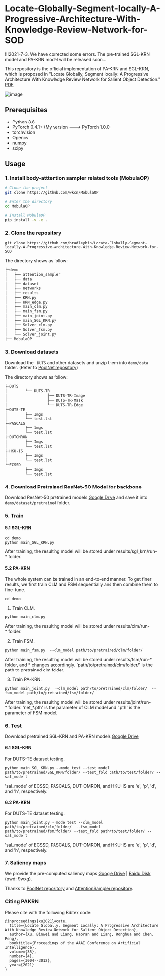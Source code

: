 # Locate-Globally-Segment-locally-A-Progressive-Architecture-With-Knowledge-Review-Network-for-SOD
!!!2021-7-3. We have corrected some errors. The pre-trained SGL-KRN model and PA-KRN model will be released soon...

This repository is the official implementation of PA-KRN and SGL-KRN, which is proposed in "Locate Globally, Segment locally: A Progressive Architecture With Knowledge Review Network for Salient Object Detection." [PDF](https://ojs.aaai.org/index.php/AAAI/article/view/16408)

![image](https://user-images.githubusercontent.com/42328490/109591578-ba656100-7b48-11eb-8419-d258e20ed9d0.png)

## Prerequisites
- Python 3.6
- PyTorch 0.4.1+ (My version ---> PyTorch 1.0.0)
- torchvision
- Opencv
- numpy
- scipy

## Usage

### 1. Install body-atttention sampler related tools (MobulaOP)
```bash
# Clone the project
git clone https://github.com/wkcn/MobulaOP

# Enter the directory
cd MobulaOP

# Install MobulaOP
pip install -v -e .
```

### 2. Clone the repository
```
git clone https://github.com/bradleybin/Locate-Globally-Segment-locally-A-Progressive-Architecture-With-Knowledge-Review-Network-for-SOD
```
The directory shows as follow:
```bash
├─demo
│   ├── attention_sampler
│   ├── data
│   ├── dataset
│   ├── networks
│   ├── results
│   ├── KRN.py
│   ├── KRN_edge.py
│   ├── main_clm.py
│   ├── main_fsm.py
│   ├── main_joint.py
│   ├── main_SGL_KRN.py
│   ├── Solver_clm.py
│   ├── Solver_fsm.py
│   └── Solver_joint.py
├── MobulaOP
```

### 3. Download datasets
Download the ` DUTS`  and other datasets and unzip them into `demo/data` folder. (Refer to [PoolNet repository](https://github.com/backseason/PoolNet))

The directory shows as follow:
```bash
├─DUTS
│        └── DUTS-TR
│                  ├── DUTS-TR-Image
│                  ├── DUTS-TR-Mask
│                  └── DUTS-TR-Edge
├─DUTS-TE
│        ├── Imgs
│        └── test.lst
├─PASCALS
│        ├── Imgs
│        └── test.lst
├─DUTOMRON
│        ├── Imgs
│        └── test.lst
├─HKU-IS
│        ├── Imgs
│        └── test.lst
└─ECSSD
         ├── Imgs
         └── test.lst
```
### 4. Download Pretrained ResNet-50 Model for backbone
Download ResNet-50 pretrained models [Google Drive](https://drive.google.com/drive/folders/1Q2Fg2KZV8AzNdWNjNgcavffKJBChdBgy) and save it into `demo/dataset/pretrained` folder.

### 5. Train
#### 5.1 SGL-KRN

```
cd demo
python main_SGL_KRN.py
```
After training, the resulting model will be stored under results/sgl_krn/run-* folder.

#### 5.2 PA-KRN
The whole system can be trained in an end-to-end manner. To get finer results, we first train CLM and FSM sequentially and then combine them to fine-tune. 
```
cd demo
```
1. Train CLM. 
```
python main_clm.py
```
After training, the resulting model will be stored under results/clm/run-* folder.

2. Train FSM. 
```
python main_fsm.py  --clm_model path/to/pretrained/clm/folder/
```
After training, the resulting model will be stored under results/fsm/run-* folder, and * changes accordingly. 'path/to/pretrained/clm/folder/' is the path to pretrained clm folder.

3. Train PA-KRN. 
```
python main_joint.py  --clm_model path/to/pretrained/clm/folder/  --fsm_model path/to/pretrained/fsm/folder/
```
After training, the resulting model will be stored under results/joint/run-* folder. 'net_\*.pth' is the parameter of CLM model and '.pth' is the parameter of FSM model.


### 6. Test
Download pretrained SGL-KRN and PA-KRN models [Google Drive](https://drive.google.com/file/d/1v0syP-e4VkT0oJPdQ0C0SVH9VDioyG9P/view?usp=sharing)

#### 6.1 SGL-KRN
For DUTS-TE dataset testing.
```
python main_SGL_KRN.py --mode test --test_model path/to/pretrained/SGL_KRN/folder/ --test_fold path/to/test/folder/ --sal_mode t
```
'sal_mode' of ECSSD, PASCALS, DUT-OMRON, and HKU-IS are 'e', 'p', 'd', and 'h', respectively.

#### 6.2 PA-KRN
For DUTS-TE dataset testing.
```
python main_joint.py --mode test --clm_model path/to/pretrained/clm/folder/  --fsm_model path/to/pretrained/fsm/folder/ --test_fold path/to/test/folder/ --sal_mode t
```
'sal_mode' of ECSSD, PASCALS, DUT-OMRON, and HKU-IS are 'e', 'p', 'd', and 'h', respectively.


### 7. Saliency maps
We provide the pre-computed saliency maps [Google Drive](https://drive.google.com/drive/folders/1crvlMRp5oBNHs3zJ9kEYJREfw4ZjxnQm?usp=sharing) | [Baidu Disk](https://pan.baidu.com/s/1pKE4K8bckxgvttO4rgjEBw) (pwd: 9wxg).

Thanks to [PoolNet repository](https://github.com/backseason/PoolNet) and [AttentionSampler repository](https://github.com/wkcn/AttentionSampler).


### Citing PAKRN
Please cite with the following Bibtex code:

```
@inproceedings{xu2021locate,
  title={Locate Globally, Segment Locally: A Progressive Architecture With Knowledge Review Network for Salient Object Detection},
  author={Xu, Binwei and Liang, Haoran and Liang, Ronghua and Chen, Peng},
  booktitle={Proceedings of the AAAI Conference on Artificial Intelligence},
  volume={35},
  number={4},
  pages={3004--3012},
  year={2021}
}
```
